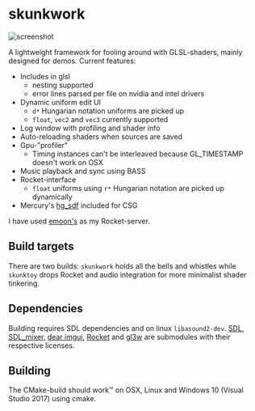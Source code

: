 # skunkwork
![screenshot](screenshot.png)

A lightweight framework for fooling around with GLSL-shaders, mainly designed for demos. Current features:
  * Includes in glsl
    * nesting supported
    * error lines parsed per file on nvidia and intel drivers
  * Dynamic uniform edit UI
    * `d*` Hungarian notation uniforms are picked up
    * `float`, `vec2` and `vec3` currently supported
  * Log window with profiling and shader info
  * Auto-reloading shaders when sources are saved
  * Gpu-"profiler"
    * Timing instances can't be interleaved because GL_TIMESTAMP doesn't work on OSX
  * Music playback and sync using BASS
  * Rocket-interface
    * `float` uniforms using `r*` Hungarian notation are picked up dynamically
  * Mercury's [hg_sdf](http://mercury.sexy/hg_sdf) included for CSG

I have used [emoon's](https://github.com/emoon/rocket) as my Rocket-server.

## Build targets
There are two builds: `skunkwork` holds all the bells and whistles while `skunktoy` drops Rocket and audio integration for more minimalist shader tinkering.

## Dependencies
Building requires SDL dependencies and on linux `libasound2-dev`. [SDL](https://github.com/libsdl-org/SDL.git), [SDL_mixer](https://github.com/libsdl-org/SDL_mixer), [dear imgui](https://github.com/ocornut/imgui), [Rocket](https://github.com/rocket/rocket) and [gl3w](https://github.com/sndels/libgl3w) are submodules with their respective licenses.

## Building
The CMake-build should work™ on OSX, Linux and Windows 10 (Visual Studio 2017) using cmake.
